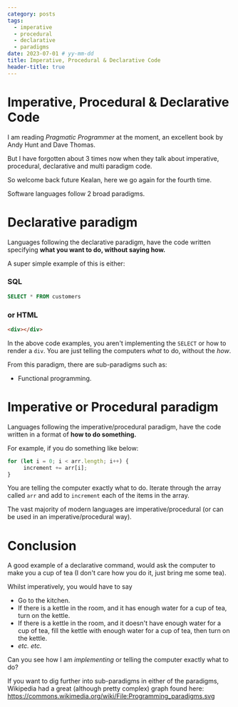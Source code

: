 ```yaml
---
category: posts
tags:
  - imperative
  - procedural
  - declarative
  - paradigms
date: 2023-07-01 # yy-mm-dd
title: Imperative, Procedural & Declarative Code
header-title: true
---
```


# Imperative, Procedural & Declarative Code

I am reading *Pragmatic Programmer* at the moment, an excellent book by Andy Hunt and Dave Thomas.

But I have forgotten about 3 times now when they talk about imperative, procedural, declarative and multi paradigm code. 

So welcome back future Kealan, here we go again for the fourth time.

Software languages follow 2 broad paradigms.

# Declarative paradigm

Languages following the declarative paradigm, have the code written specifying **what you want to do, without saying how.**

A super simple example of this is either:

### SQL

``` SQL
SELECT * FROM customers
``` 
### or HTML

``` HTML
<div></div>
``` 

In the above code examples, you aren't implementing the `SELECT` or how to render a `div`. You are just telling the computers *what* to do, without the *how*.

From this paradigm, there are sub-paradigms such as:

- Functional programming.

# Imperative or Procedural paradigm

Languages following the imperative/procedural paradigm, have the code written in a format of **how to do something.**

For example, if you do something like below:

``` javascript
for (let i = 0; i < arr.length; i++) {
     increment += arr[i];
}
``` 

You are telling the computer exactly what to do. Iterate through the array called `arr` and add to `increment` each of the items in the array.

The vast majority of modern languages are imperative/procedural (or can be used in an imperative/procedural way).

# Conclusion

A good example of a declarative command, would ask the computer to make you a cup of tea (I don't care how you do it, just bring me some tea). 

Whilst imperatively, you would have to say 
- Go to the kitchen.
- If there is a kettle in the room, and it has enough water for a cup of tea, turn on the  kettle.
- If there is a kettle in the room, and it doesn't have enough water for a cup of tea, fill the kettle with enough water for a cup of tea, then turn on the kettle.
- *etc. etc.*

Can you see how I am *implementing* or telling the computer exactly what to do?

If you want to dig further into sub-paradigms in either of the paradigms, Wikipedia had a great (although pretty complex) graph found here: https://commons.wikimedia.org/wiki/File:Programming_paradigms.svg